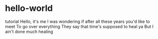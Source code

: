 # hello-world
tutorial
Hello, it's me
I was wondering if after all these years you'd like to meet
To go over everything
They say that time's supposed to heal ya
But I ain't done much healing

